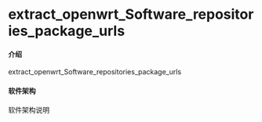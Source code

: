 # extract_openwrt_Software_repositories_package_urls

#### 介绍
extract_openwrt_Software_repositories_package_urls

#### 软件架构
软件架构说明
